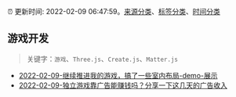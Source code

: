 :alarm_clock: 更新时间: 2022-02-09 06:47:59。[来源分类](../README.md)、[标签分类](../TAGS.md)、[时间分类](../TIMELINE.md)

## 游戏开发


> 关键字：`游戏`、`Three.js`、`Create.js`、`Matter.js`



- [2022-02-09-继续推进我的游戏，搞了一些室内布局-demo-展示](https://www.v2ex.com/t/832658) 
- [2022-02-09-独立游戏靠广告能赚钱吗？分享一下这几天的广告收入](https://www.v2ex.com/t/832657) 